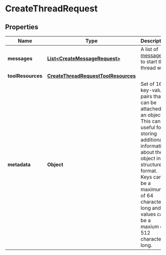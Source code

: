 # CreateThreadRequest

## Properties
Name | Type | Description | Notes
------------ | ------------- | ------------- | -------------
**messages** | [**List&lt;CreateMessageRequest&gt;**](CreateMessageRequest.md) | A list of [messages](/docs/api-reference/messages) to start the thread with. |  [optional]
**toolResources** | [**CreateThreadRequestToolResources**](CreateThreadRequestToolResources.md) |  |  [optional]
**metadata** | **Object** | Set of 16 key-value pairs that can be attached to an object. This can be useful for storing additional information about the object in a structured format. Keys can be a maximum of 64 characters long and values can be a maxium of 512 characters long.  |  [optional]
